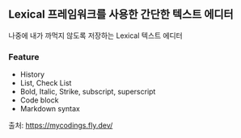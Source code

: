 ## Lexical 프레임워크를 사용한 간단한 텍스트 에디터

나중에 내가 까먹지 않도록 저장하는 Lexical 텍스트 에디터

### Feature
- History
- List, Check List
- Bold, Italic, Strike, subscript, superscript
- Code block
- Markdown syntax

출처: https://mycodings.fly.dev/
